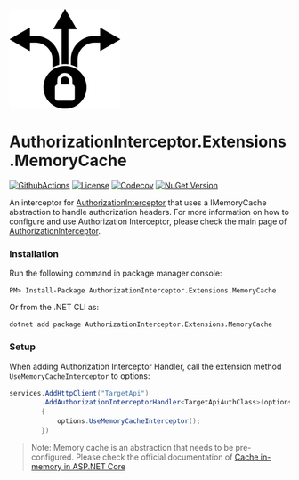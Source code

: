 ![AuthorizationInterceptor Icon](../../resources/icon.png)

# AuthorizationInterceptor.Extensions.MemoryCache
[![GithubActions](https://github.com/Adolfok3/authorizationinterceptor/actions/workflows/main.yml/badge.svg)](https://github.com/Adolfok3/AuthorizationInterceptor/actions)
[![License](https://img.shields.io/badge/license-MIT-green)](./LICENSE)
[![Codecov](https://codecov.io/github/Adolfok3/AuthorizationInterceptor/graph/badge.svg?token=PHBV20RCQK)](https://codecov.io/github/Adolfok3/AuthorizationInterceptor)
[![NuGet Version](https://img.shields.io/nuget/vpre/AuthorizationInterceptor.Extensions.Abstractions)](https://nuget.org/packages/AuthorizationInterceptor.Extensions.MemoryCache)

An interceptor for [AuthorizationInterceptor](https://github.com/Adolfok3/AuthorizationInterceptor) that uses a IMemoryCache abstraction to handle authorization headers. For more information on how to configure and use Authorization Interceptor, please check the main page of [AuthorizationInterceptor](https://github.com/Adolfok3/AuthorizationInterceptor).

### Installation
Run the following command in package manager console:
```
PM> Install-Package AuthorizationInterceptor.Extensions.MemoryCache
```

Or from the .NET CLI as:
```
dotnet add package AuthorizationInterceptor.Extensions.MemoryCache
```

### Setup
When adding Authorization Interceptor Handler, call the extension method `UseMemoryCacheInterceptor` to options:
```csharp
services.AddHttpClient("TargetApi")
        .AddAuthorizationInterceptorHandler<TargetApiAuthClass>(options =>
		{
			options.UseMemoryCacheInterceptor();
		})
```
> Note: Memory cache is an abstraction that needs to be pre-configured. Please check the official documentation of [Cache in-memory in ASP.NET Core](https://learn.microsoft.com/en-us/aspnet/core/performance/caching/memory)